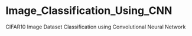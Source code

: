 # Image_Classification_Using_CNN
CIFAR10 Image Dataset Classification using Convolutional Neural Network
